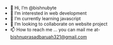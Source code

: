 - 👋 Hi, I’m @bishnubyte
- 👀 I’m interested in web development
- 🌱 I’m currently learning javascript
- 💞️ I’m looking to collaborate on website project
- 📫 How to reach me ...
      you can mail me at- bishnuprasadbaruah321@gmail.com

<!---
bishnubyte/bishnubyte is a ✨ special ✨ repository because its `README.md` (this file) appears on your GitHub profile.
You can click the Preview link to take a look at your changes.
--->

